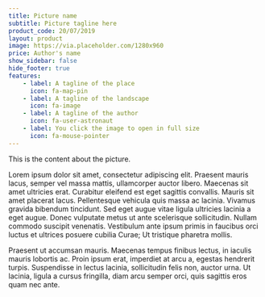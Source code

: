 ```yaml
---
title: Picture name
subtitle: Picture tagline here
product_code: 20/07/2019
layout: product
image: https://via.placeholder.com/1280x960
price: Author's name
show_sidebar: false
hide_footer: true
features:
    - label: A tagline of the place
      icon: fa-map-pin
    - label: A tagline of the landscape
      icon: fa-image
    - label: A tagline of the author
      icon: fa-user-astronaut
    - label: You click the image to open in full size
      icon: fa-mouse-pointer
---
```


This is the content about the picture.

Lorem ipsum dolor sit amet, consectetur adipiscing elit. Praesent mauris lacus, semper vel massa mattis, ullamcorper auctor libero. Maecenas sit amet ultricies erat. Curabitur eleifend est eget sagittis convallis. Mauris sit amet placerat lacus. Pellentesque vehicula quis massa ac lacinia. Vivamus gravida bibendum tincidunt. Sed eget augue vitae ligula ultricies lacinia a eget augue. Donec vulputate metus ut ante scelerisque sollicitudin. Nullam commodo suscipit venenatis. Vestibulum ante ipsum primis in faucibus orci luctus et ultrices posuere cubilia Curae; Ut tristique pharetra mollis. 

Praesent ut accumsan mauris. Maecenas tempus finibus lectus, in iaculis mauris lobortis ac. Proin ipsum erat, imperdiet at arcu a, egestas hendrerit turpis. Suspendisse in lectus lacinia, sollicitudin felis non, auctor urna. Ut lacinia, ligula a cursus fringilla, diam arcu semper orci, quis sagittis eros quam nec ante.